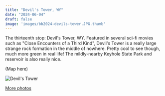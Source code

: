 ```yaml
---
title: "Devil's Tower, WY"
date: "2024-06-04"
draft: false
image: 'images/bb2024-devils-tower.JPG.thumb'
---
```


The thirteenth stop: Devil's Tower, WY. Featured in several sci-fi movies such as "Close Encounters of a Third Kind", Devil's Tower is a really large strange rock formation in the middle of nowhere. Pretty cool to see though, much more green in real life! The mildly-nearby Keyhole State Park and reservoir is also really nice.

(Map here)

![Devil's Tower](/images/bb2024-devils-tower.JPG)

[More photos](https://photos.app.goo.gl/J2iFjVJC6kHS1KA78)
